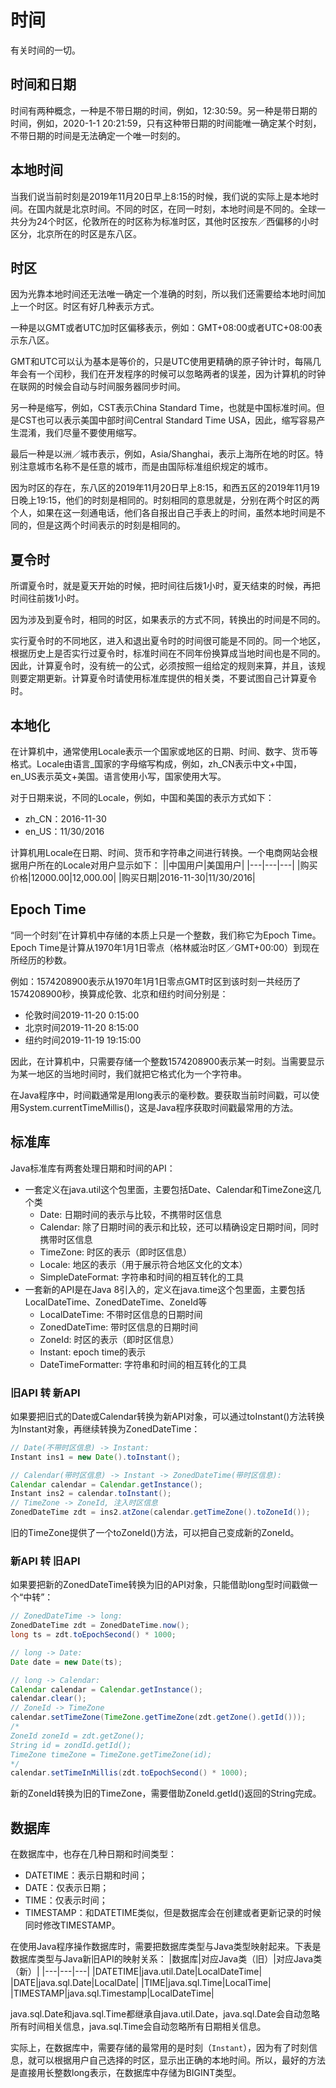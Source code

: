 # 时间
有关时间的一切。


## 时间和日期
时间有两种概念，一种是不带日期的时间，例如，12:30:59。另一种是带日期的时间，例如，2020-1-1 20:21:59，只有这种带日期的时间能唯一确定某个时刻，不带日期的时间是无法确定一个唯一时刻的。

## 本地时间
当我们说当前时刻是2019年11月20日早上8:15的时候，我们说的实际上是本地时间。在国内就是北京时间。不同的时区，在同一时刻，本地时间是不同的。全球一共分为24个时区，伦敦所在的时区称为标准时区，其他时区按东／西偏移的小时区分，北京所在的时区是东八区。

## 时区
因为光靠本地时间还无法唯一确定一个准确的时刻，所以我们还需要给本地时间加上一个时区。时区有好几种表示方式。

一种是以GMT或者UTC加时区偏移表示，例如：GMT+08:00或者UTC+08:00表示东八区。

GMT和UTC可以认为基本是等价的，只是UTC使用更精确的原子钟计时，每隔几年会有一个闰秒，我们在开发程序的时候可以忽略两者的误差，因为计算机的时钟在联网的时候会自动与时间服务器同步时间。

另一种是缩写，例如，CST表示China Standard Time，也就是中国标准时间。但是CST也可以表示美国中部时间Central Standard Time USA，因此，缩写容易产生混淆，我们尽量不要使用缩写。

最后一种是以洲／城市表示，例如，Asia/Shanghai，表示上海所在地的时区。特别注意城市名称不是任意的城市，而是由国际标准组织规定的城市。

因为时区的存在，东八区的2019年11月20日早上8:15，和西五区的2019年11月19日晚上19:15，他们的时刻是相同的。时刻相同的意思就是，分别在两个时区的两个人，如果在这一刻通电话，他们各自报出自己手表上的时间，虽然本地时间是不同的，但是这两个时间表示的时刻是相同的。

## 夏令时
所谓夏令时，就是夏天开始的时候，把时间往后拨1小时，夏天结束的时候，再把时间往前拨1小时。

因为涉及到夏令时，相同的时区，如果表示的方式不同，转换出的时间是不同的。

实行夏令时的不同地区，进入和退出夏令时的时间很可能是不同的。同一个地区，根据历史上是否实行过夏令时，标准时间在不同年份换算成当地时间也是不同的。因此，计算夏令时，没有统一的公式，必须按照一组给定的规则来算，并且，该规则要定期更新。计算夏令时请使用标准库提供的相关类，不要试图自己计算夏令时。

## 本地化
在计算机中，通常使用Locale表示一个国家或地区的日期、时间、数字、货币等格式。Locale由语言_国家的字母缩写构成，例如，zh_CN表示中文+中国，en_US表示英文+美国。语言使用小写，国家使用大写。

对于日期来说，不同的Locale，例如，中国和美国的表示方式如下：
* zh_CN：2016-11-30
* en_US：11/30/2016

计算机用Locale在日期、时间、货币和字符串之间进行转换。一个电商网站会根据用户所在的Locale对用户显示如下：
||中国用户|美国用户|
|---|---|---|
|购买价格|12000.00|12,000.00|
|购买日期|2016-11-30|11/30/2016|


## Epoch Time
“同一个时刻”在计算机中存储的本质上只是一个整数，我们称它为Epoch Time。Epoch Time是计算从1970年1月1日零点（格林威治时区／GMT+00:00）到现在所经历的秒数。

例如：1574208900表示从1970年1月1日零点GMT时区到该时刻一共经历了1574208900秒，换算成伦敦、北京和纽约时间分别是：
* 伦敦时间2019-11-20 0:15:00
* 北京时间2019-11-20 8:15:00
* 纽约时间2019-11-19 19:15:00

因此，在计算机中，只需要存储一个整数1574208900表示某一时刻。当需要显示为某一地区的当地时间时，我们就把它格式化为一个字符串。

在Java程序中，时间戳通常是用long表示的毫秒数。要获取当前时间戳，可以使用System.currentTimeMillis()，这是Java程序获取时间戳最常用的方法。

## 标准库
Java标准库有两套处理日期和时间的API：
* 一套定义在java.util这个包里面，主要包括Date、Calendar和TimeZone这几个类
  * Date: 日期时间的表示与比较，不携带时区信息
  * Calendar: 除了日期时间的表示和比较，还可以精确设定日期时间，同时携带时区信息
  * TimeZone: 时区的表示（即时区信息）
  * Locale: 地区的表示（用于展示符合地区文化的文本）
  * SimpleDateFormat: 字符串和时间的相互转化的工具
* 一套新的API是在Java 8引入的，定义在java.time这个包里面，主要包括LocalDateTime、ZonedDateTime、ZoneId等
  * LocalDateTime: 不带时区信息的日期时间
  * ZonedDateTime: 带时区信息的日期时间
  * ZoneId: 时区的表示（即时区信息）
  * Instant: epoch time的表示
  * DateTimeFormatter: 字符串和时间的相互转化的工具


### 旧API 转 新API
如果要把旧式的Date或Calendar转换为新API对象，可以通过toInstant()方法转换为Instant对象，再继续转换为ZonedDateTime：
```Java
// Date(不带时区信息) -> Instant:
Instant ins1 = new Date().toInstant();

// Calendar(带时区信息) -> Instant -> ZonedDateTime(带时区信息):
Calendar calendar = Calendar.getInstance();
Instant ins2 = calendar.toInstant();
// TimeZone -> ZoneId, 注入时区信息
ZonedDateTime zdt = ins2.atZone(calendar.getTimeZone().toZoneId());
```

旧的TimeZone提供了一个toZoneId()方法，可以把自己变成新的ZoneId。

### 新API 转 旧API
如果要把新的ZonedDateTime转换为旧的API对象，只能借助long型时间戳做一个“中转”：
```Java
// ZonedDateTime -> long:
ZonedDateTime zdt = ZonedDateTime.now();
long ts = zdt.toEpochSecond() * 1000;

// long -> Date:
Date date = new Date(ts);

// long -> Calendar:
Calendar calendar = Calendar.getInstance();
calendar.clear();
// ZoneId -> TimeZone
calendar.setTimeZone(TimeZone.getTimeZone(zdt.getZone().getId()));
/*
ZoneId zoneId = zdt.getZone();
String id = zondId.getId();
TimeZone timeZone = TimeZone.getTimeZone(id);
*/
calendar.setTimeInMillis(zdt.toEpochSecond() * 1000); 
```

新的ZoneId转换为旧的TimeZone，需要借助ZoneId.getId()返回的String完成。


## 数据库
在数据库中，也存在几种日期和时间类型：
* DATETIME：表示日期和时间；
* DATE：仅表示日期；
* TIME：仅表示时间；
* TIMESTAMP：和DATETIME类似，但是数据库会在创建或者更新记录的时候同时修改TIMESTAMP。

在使用Java程序操作数据库时，需要把数据库类型与Java类型映射起来。下表是数据库类型与Java新旧API的映射关系：
|数据库|对应Java类（旧）|对应Java类（新）|
|---|---|---|
|DATETIME|java.util.Date|LocalDateTime|
|DATE|java.sql.Date|LocalDate|
|TIME|java.sql.Time|LocalTime|
|TIMESTAMP|java.sql.Timestamp|LocalDateTime|

java.sql.Date和java.sql.Time都继承自java.util.Date，java.sql.Date会自动忽略所有时间相关信息，java.sql.Time会自动忽略所有日期相关信息。

实际上，在数据库中，需要存储的最常用的是时刻（`Instant`），因为有了时刻信息，就可以根据用户自己选择的时区，显示出正确的本地时间。所以，最好的方法是直接用长整数long表示，在数据库中存储为BIGINT类型。